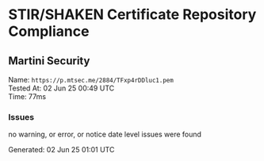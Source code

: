 # STIR/SHAKEN Certificate Repository Compliance

## Martini Security

Name: `https://p.mtsec.me/2884/TFxp4rDDluc1.pem`\
Tested At: 02 Jun 25 00:49 UTC\
Time: 77ms

### Issues

no warning, or error, or notice date level issues were found

Generated: 02 Jun 25 01:01 UTC